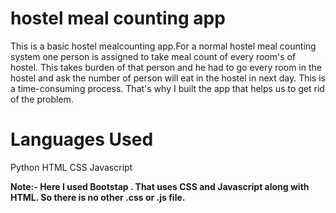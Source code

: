# hostel meal counting app

This is a basic hostel mealcounting app.For a normal hostel meal counting system one person is assigned to take meal count of every room's of hostel. This takes burden of that person and he had to go every room in the hostel and ask the number of person will eat in the hostel in next day. This is a time-consuming process. That's why I built the app that helps us to get rid of the problem.

# Languages Used 

Python 
HTML
CSS
Javascript

**Note:- Here I used Bootstap . That uses CSS and Javascript along with HTML. So there is no other .css or .js file.**
